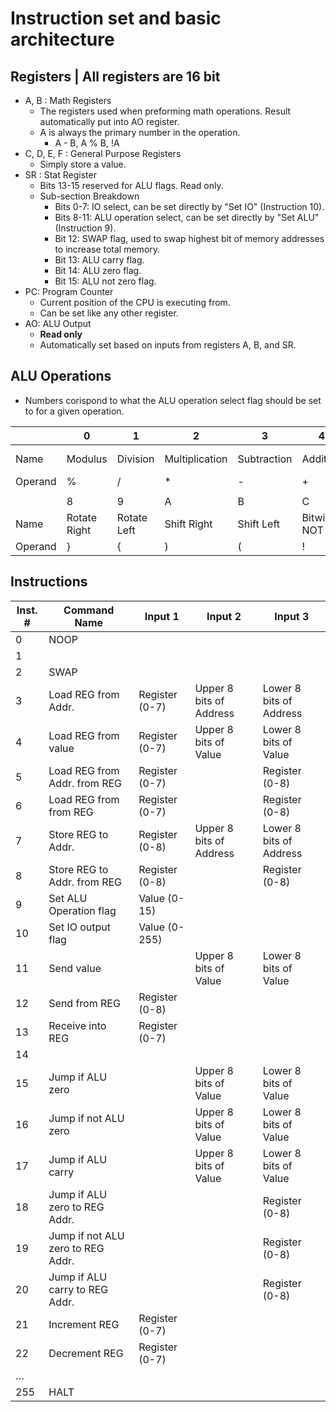 

# Instruction set and basic architecture 

## Registers | All registers are 16 bit

 -  A, B : Math Registers
	- The registers used when preforming math operations. Result automatically put into AO register.
	-  A is always the primary number in the operation.
		- A - B,   A % B,	!A 
- C, D, E, F : General Purpose Registers
	- Simply store a value.
- SR : Stat Register
	- Bits 13-15 reserved for ALU flags. Read only.
	- Sub-section Breakdown
		- Bits 0-7: IO select, can be set directly by "Set IO" (Instruction 10).
		- Bits 8-11: ALU operation select, can be set directly by "Set ALU" (Instruction 9).
		- Bit 12: SWAP flag, used to swap highest bit of memory addresses to increase total memory.
		- Bit 13: ALU carry flag.
		- Bit 14: ALU zero flag.
		- Bit 15: ALU not zero flag.
- PC: Program Counter
	- Current position of the CPU is executing from.
	- Can be set like any other register.
- AO: ALU Output
	- **Read only**
	- Automatically set based on inputs from registers A, B, and SR.
## ALU Operations
- Numbers corispond to what the ALU operation select flag should be set to for a given operation.

|   | 0 | 1 | 2 | 3 | 4 | 5 | 6 | 7 |
|---|---|---|---|---|---|---|---|---|
|Name| Modulus | Division | Multiplication | Subtraction | Addition | (Unused) | Greater Than | Less Than |
| Operand | % | / | * | - | + |   | > | < |
||||||||||
|   | 8 | 9 | A | B | C | D | E | F | 
| Name | Rotate Right | Rotate Left | Shift Right | Shift Left | Bitwise NOT | Bitwise XOR | Bitwise OR | Bitwise AND|
| Operand | } | { | ) | ( | ! | ^ | &#124; | & |

## Instructions
| Inst. # | Command Name  | Input 1	| Input 2	| Input 3 
|---|---|---|---|---
| 0 | NOOP
| 1 |
| 2 | SWAP
| 3 | Load REG from Addr.| Register (0-7) |Upper 8 bits of Address | Lower 8 bits of Address
| 4 | Load REG from value| Register (0-7) |Upper 8 bits of Value| Lower 8 bits of Value
| 5 | Load REG from Addr. from REG| Register (0-7) | | Register (0-8) 
| 6 | Load REG from from REG| Register (0-7) | | Register (0-8) 
| 7 | Store REG to Addr. | Register (0-8) |Upper 8 bits of Address | Lower 8 bits of Address
| 8 | Store REG to Addr. from  REG| Register (0-8) |   | Register (0-8) 
| 9 | Set ALU Operation flag | Value (0-15)
| 10 | Set IO output flag | Value (0-255)
| 11 | Send value |   |Upper 8 bits of Value| Lower 8 bits of Value
| 12 | Send from REG| Register (0-8)
| 13 | Receive into REG| Register (0-7)
| 14 |
| 15 | Jump if ALU zero |   |Upper 8 bits of Value| Lower 8 bits of Value
| 16 | Jump if not ALU zero |   |Upper 8 bits of Value| Lower 8 bits of Value
| 17 | Jump if ALU carry |   |Upper 8 bits of Value| Lower 8 bits of Value
| 18 | Jump if ALU zero to REG Addr.||| Register (0-8) |
| 19 | Jump if not ALU zero to REG Addr.||| Register (0-8) |
| 20 | Jump if ALU carry to REG Addr.||| Register (0-8) |
| 21 | Increment REG | Register (0-7) |   |   |
| 22 | Decrement REG | Register (0-7) |   |   |
| … |   |   |   |   |
| 255 | HALT |   |   |   |
